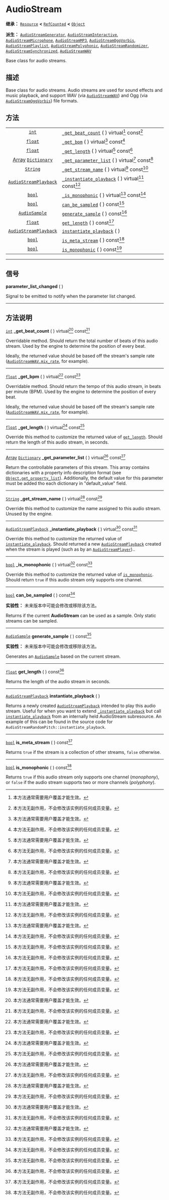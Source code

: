 <!-- ⚠ 请勿编辑本文件 ⚠ -->
<!-- 本文档使用脚本从 WeDot 引擎源码仓库生成。 -->
<!-- 生成脚本：https://github.com/WeDot-Engine/WeDot/tree/master/doc/tools/make_md.py； -->
<!-- 原文件：https://github.com/WeDot-Engine/WeDot/tree/master/doc/classes/AudioStream.xml。 -->

<div id="_class_audiostream"></div>

# AudioStream

**继承：** [`Resource`](class_resource.md) **<** [`RefCounted`](class_refcounted.md) **<** [`Object`](class_object.md)

**派生：** [`AudioStreamGenerator`](class_audiostreamgenerator.md), [`AudioStreamInteractive`](class_audiostreaminteractive.md), [`AudioStreamMicrophone`](class_audiostreammicrophone.md), [`AudioStreamMP3`](class_audiostreammp3.md), [`AudioStreamOggVorbis`](class_audiostreamoggvorbis.md), [`AudioStreamPlaylist`](class_audiostreamplaylist.md), [`AudioStreamPolyphonic`](class_audiostreampolyphonic.md), [`AudioStreamRandomizer`](class_audiostreamrandomizer.md), [`AudioStreamSynchronized`](class_audiostreamsynchronized.md), [`AudioStreamWAV`](class_audiostreamwav.md)

Base class for audio streams.

## 描述

Base class for audio streams. Audio streams are used for sound effects and music playback, and support WAV (via [`AudioStreamWAV`](class_audiostreamwav.md)) and Ogg (via [`AudioStreamOggVorbis`](class_audiostreamoggvorbis.md)) file formats.

## 方法

|||
|:-:|:--|
| [`int`](class_int.md)                                       | [`_get_beat_count`](class_audiostream.md#class_audiostream_private_method__get_beat_count) ( ) virtual[^virtual] const[^const]             |
| [`float`](class_float.md)                                   | [`_get_bpm`](class_audiostream.md#class_audiostream_private_method__get_bpm) ( ) virtual[^virtual] const[^const]                           |
| [`float`](class_float.md)                                   | [`_get_length`](class_audiostream.md#class_audiostream_private_method__get_length) ( ) virtual[^virtual] const[^const]                     |
| [Array](class_array.md) [`Dictionary`](class_dictionary.md) | [`_get_parameter_list`](class_audiostream.md#class_audiostream_private_method__get_parameter_list) ( ) virtual[^virtual] const[^const]     |
| [`String`](class_string.md)                                 | [`_get_stream_name`](class_audiostream.md#class_audiostream_private_method__get_stream_name) ( ) virtual[^virtual] const[^const]           |
| [`AudioStreamPlayback`](class_audiostreamplayback.md)       | [`_instantiate_playback`](class_audiostream.md#class_audiostream_private_method__instantiate_playback) ( ) virtual[^virtual] const[^const] |
| [`bool`](class_bool.md)                                     | [`_is_monophonic`](class_audiostream.md#class_audiostream_private_method__is_monophonic) ( ) virtual[^virtual] const[^const]               |
| [`bool`](class_bool.md)                                     | [`can_be_sampled`](class_audiostream.md#class_audiostream_method_can_be_sampled) ( ) const[^const]                                         |
| [`AudioSample`](class_audiosample.md)                       | [`generate_sample`](class_audiostream.md#class_audiostream_method_generate_sample) ( ) const[^const]                                       |
| [`float`](class_float.md)                                   | [`get_length`](class_audiostream.md#class_audiostream_method_get_length) ( ) const[^const]                                                 |
| [`AudioStreamPlayback`](class_audiostreamplayback.md)       | [`instantiate_playback`](class_audiostream.md#class_audiostream_method_instantiate_playback) ( )                                           |
| [`bool`](class_bool.md)                                     | [`is_meta_stream`](class_audiostream.md#class_audiostream_method_is_meta_stream) ( ) const[^const]                                         |
| [`bool`](class_bool.md)                                     | [`is_monophonic`](class_audiostream.md#class_audiostream_method_is_monophonic) ( ) const[^const]                                           |

<!-- rst-class:: classref-section-separator -->

---

## 信号

<div id="_class_class_audiostream_signal_parameter_list_changed"></div>

**parameter_list_changed** ( ) <div id="class_audiostream_signal_parameter_list_changed"></div>

Signal to be emitted to notify when the parameter list changed.

<!-- rst-class:: classref-section-separator -->

---

## 方法说明

<div id="_class_audiostream_private_method__get_beat_count"></div>

[`int`](class_int.md) **_get_beat_count** ( ) virtual[^virtual] const[^const]<div id="class_audiostream_private_method__get_beat_count"></div>

Overridable method. Should return the total number of beats of this audio stream. Used by the engine to determine the position of every beat.

Ideally, the returned value should be based off the stream's sample rate ([`AudioStreamWAV.mix_rate`](class_audiostreamwav.md#class_audiostreamwav_property_mix_rate), for example).

<!-- rst-class:: classref-item-separator -->

---

<div id="_class_audiostream_private_method__get_bpm"></div>

[`float`](class_float.md) **_get_bpm** ( ) virtual[^virtual] const[^const]<div id="class_audiostream_private_method__get_bpm"></div>

Overridable method. Should return the tempo of this audio stream, in beats per minute (BPM). Used by the engine to determine the position of every beat.

Ideally, the returned value should be based off the stream's sample rate ([`AudioStreamWAV.mix_rate`](class_audiostreamwav.md#class_audiostreamwav_property_mix_rate), for example).

<!-- rst-class:: classref-item-separator -->

---

<div id="_class_audiostream_private_method__get_length"></div>

[`float`](class_float.md) **_get_length** ( ) virtual[^virtual] const[^const]<div id="class_audiostream_private_method__get_length"></div>

Override this method to customize the returned value of [`get_length`](class_audiostream.md#class_audiostream_method_get_length). Should return the length of this audio stream, in seconds.

<!-- rst-class:: classref-item-separator -->

---

<div id="_class_audiostream_private_method__get_parameter_list"></div>

[Array](class_array.md) [`Dictionary`](class_dictionary.md) **_get_parameter_list** ( ) virtual[^virtual] const[^const]<div id="class_audiostream_private_method__get_parameter_list"></div>

Return the controllable parameters of this stream. This array contains dictionaries with a property info description format (see [`Object.get_property_list`](class_object.md#class_object_method_get_property_list)). Additionally, the default value for this parameter must be added tho each dictionary in "default_value" field.

<!-- rst-class:: classref-item-separator -->

---

<div id="_class_audiostream_private_method__get_stream_name"></div>

[`String`](class_string.md) **_get_stream_name** ( ) virtual[^virtual] const[^const]<div id="class_audiostream_private_method__get_stream_name"></div>

Override this method to customize the name assigned to this audio stream. Unused by the engine.

<!-- rst-class:: classref-item-separator -->

---

<div id="_class_audiostream_private_method__instantiate_playback"></div>

[`AudioStreamPlayback`](class_audiostreamplayback.md) **_instantiate_playback** ( ) virtual[^virtual] const[^const]<div id="class_audiostream_private_method__instantiate_playback"></div>

Override this method to customize the returned value of [`instantiate_playback`](class_audiostream.md#class_audiostream_method_instantiate_playback). Should returned a new [`AudioStreamPlayback`](class_audiostreamplayback.md) created when the stream is played (such as by an [`AudioStreamPlayer`](class_audiostreamplayer.md))..

<!-- rst-class:: classref-item-separator -->

---

<div id="_class_audiostream_private_method__is_monophonic"></div>

[`bool`](class_bool.md) **_is_monophonic** ( ) virtual[^virtual] const[^const]<div id="class_audiostream_private_method__is_monophonic"></div>

Override this method to customize the returned value of [`is_monophonic`](class_audiostream.md#class_audiostream_method_is_monophonic). Should return `true` if this audio stream only supports one channel.

<!-- rst-class:: classref-item-separator -->

---

<div id="_class_audiostream_method_can_be_sampled"></div>

[`bool`](class_bool.md) **can_be_sampled** ( ) const[^const]<div id="class_audiostream_method_can_be_sampled"></div>

**实验性：** 未来版本中可能会修改或移除该方法。

Returns if the current **AudioStream** can be used as a sample. Only static streams can be sampled.

<!-- rst-class:: classref-item-separator -->

---

<div id="_class_audiostream_method_generate_sample"></div>

[`AudioSample`](class_audiosample.md) **generate_sample** ( ) const[^const]<div id="class_audiostream_method_generate_sample"></div>

**实验性：** 未来版本中可能会修改或移除该方法。

Generates an [`AudioSample`](class_audiosample.md) based on the current stream.

<!-- rst-class:: classref-item-separator -->

---

<div id="_class_audiostream_method_get_length"></div>

[`float`](class_float.md) **get_length** ( ) const[^const]<div id="class_audiostream_method_get_length"></div>

Returns the length of the audio stream in seconds.

<!-- rst-class:: classref-item-separator -->

---

<div id="_class_audiostream_method_instantiate_playback"></div>

[`AudioStreamPlayback`](class_audiostreamplayback.md) **instantiate_playback** ( )<div id="class_audiostream_method_instantiate_playback"></div>

Returns a newly created [`AudioStreamPlayback`](class_audiostreamplayback.md) intended to play this audio stream. Useful for when you want to extend [`_instantiate_playback`](class_audiostream.md#class_audiostream_private_method__instantiate_playback) but call [`instantiate_playback`](class_audiostream.md#class_audiostream_method_instantiate_playback) from an internally held AudioStream subresource. An example of this can be found in the source code for `AudioStreamRandomPitch::instantiate_playback`.

<!-- rst-class:: classref-item-separator -->

---

<div id="_class_audiostream_method_is_meta_stream"></div>

[`bool`](class_bool.md) **is_meta_stream** ( ) const[^const]<div id="class_audiostream_method_is_meta_stream"></div>

Returns `true` if the stream is a collection of other streams, `false` otherwise.

<!-- rst-class:: classref-item-separator -->

---

<div id="_class_audiostream_method_is_monophonic"></div>

[`bool`](class_bool.md) **is_monophonic** ( ) const[^const]<div id="class_audiostream_method_is_monophonic"></div>

Returns `true` if this audio stream only supports one channel (*monophony*), or `false` if the audio stream supports two or more channels (*polyphony*).

[^virtual]: 本方法通常需要用户覆盖才能生效。
[^const]: 本方法无副作用，不会修改该实例的任何成员变量。
[^vararg]: 本方法除了能接受在此处描述的参数外，还能够继续接受任意数量的参数。
[^constructor]: 本方法用于构造某个类型。
[^static]: 调用本方法无需实例，可直接使用类名进行调用。
[^operator]: 本方法描述的是使用本类型作为左操作数的有效运算符。
[^bitfield]: 这个值是由下列位标志构成位掩码的整数。
[^void]: 无返回值。
